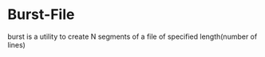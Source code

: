 # Burst-File
burst is a utility to create N segments of a file of specified length(number of lines)

